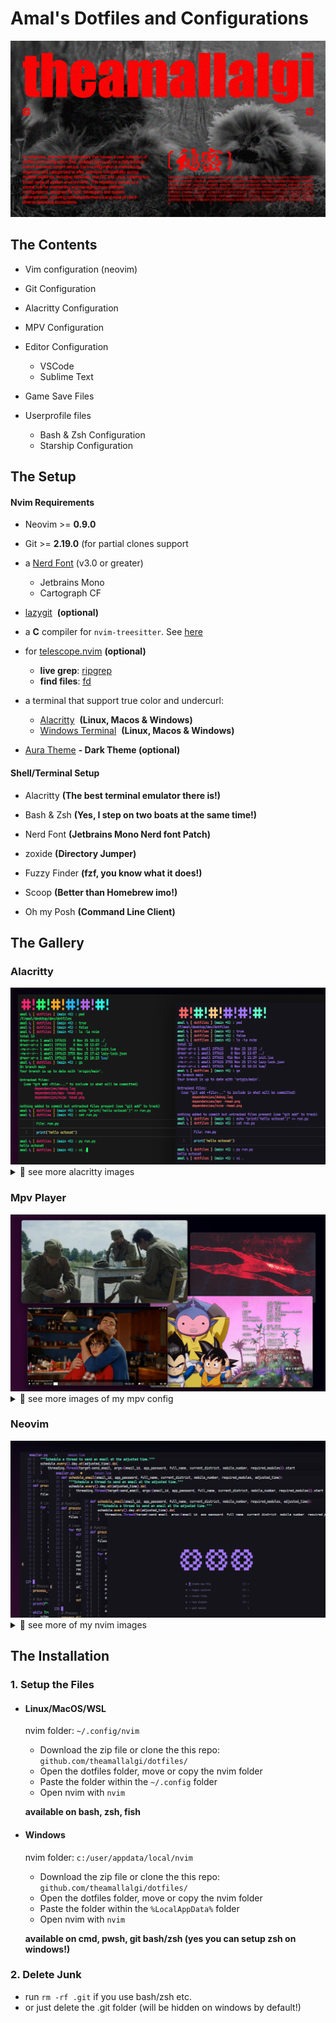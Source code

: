 # Amal's Dotfiles and Configurations

<img src="https://github.com/theamallalgi/dotfiles/blob/main/dependencies/intro.png?raw=true" title="" alt="intro" data-align="center">

## The Contents

- Vim configuration (neovim)

- Git Configuration

- Alacritty Configuration

- MPV Configuration

- Editor Configuration

  - VSCode
  - Sublime Text

- Game Save Files

- Userprofile files

  - Bash & Zsh Configuration
  - Starship Configuration

## The Setup

#### Nvim Requirements

- Neovim >= **0.9.0**

- Git >= **2.19.0** (for partial clones support

- a [Nerd Font](https://www.nerdfonts.com/) (v3.0 or greater)

  - Jetbrains Mono
  - Cartograph CF

- [lazygit](https://github.com/jesseduffield/lazygit)  **(optional)**

- a **C** compiler for `nvim-treesitter`. See [here](https://github.com/nvim-treesitter/nvim-treesitter#requirements)

- for [telescope.nvim](https://github.com/nvim-telescope/telescope.nvim) **(optional)**

  - **live grep**: [ripgrep](https://github.com/BurntSushi/ripgrep)
  - **find files**: [fd](https://github.com/sharkdp/fd)

- a terminal that support true color and undercurl:

  - [Alacritty](https://github.com/alacritty/alacritty)  **(Linux, Macos & Windows)**
  - [Windows Terminal](https://github.com/microsoft/terminal)  **(Linux, Macos & Windows)**

* [Aura Theme](https://github.com/daltonmenezes/aura-theme/) **- Dark Theme (optional)**

#### Shell/Terminal Setup

- Alacritty **(The best terminal emulator there is!)**

- Bash & Zsh **(Yes, I step on two boats at the same time!)**

- Nerd Font **(Jetbrains Mono Nerd font Patch)**

- zoxide **(Directory Jumper)**

- Fuzzy Finder **(fzf, you know what it does!)**

- Scoop **(Better than Homebrew imo!)**

- Oh my Posh **(Command Line Client)**

## The Gallery

### Alacritty
<img title="" src="https://github.com/theamallalgi/dotfiles/blob/main/dependencies/alacritty -head.png?raw=true" alt="alacritty" data-align="center">
<details>
    <summary>🔽 see more alacritty images</summary>

  ## Alacritty Screengrabs
  
  <img title="" src="https://github.com/theamallalgi/dotfiles/blob/main/dependencies/alacritty -1.png?raw=true" alt="alacritty" data-align="center">
  
  <img title="" src="https://github.com/theamallalgi/dotfiles/blob/main/dependencies/alacritty -2.png?raw=true" alt="alacritty" data-align="center">
  
  <img title="" src="https://github.com/theamallalgi/dotfiles/blob/main/dependencies/alacritty -3.png?raw=true" alt="alacritty" data-align="center">
  
  <img title="" src="https://github.com/theamallalgi/dotfiles/blob/main/dependencies/alacritty -4.png?raw=true" alt="alacritty" data-align="center">
  
  <img title="" src="https://github.com/theamallalgi/dotfiles/blob/main/dependencies/alacritty -5.png?raw=true" alt="alacritty" data-align="center">
  
  <img title="" src="https://github.com/theamallalgi/dotfiles/blob/main/dependencies/alacritty -6.png?raw=true" alt="alacritty" data-align="center">

</details>

### Mpv Player
<img title="" src="https://github.com/theamallalgi/dotfiles/blob/main/dependencies/mpv -head.png?raw=true" alt="mpv" data-align="center">
<details>
    <summary>🔽 see more images of my mpv config</summary>

  ## Mpv Player Screengrabs
  
  <img title="" src="https://github.com/theamallalgi/dotfiles/blob/main/dependencies/mpv -1.png?raw=true" alt="mpv" data-align="center">
  
  <img title="" src="https://github.com/theamallalgi/dotfiles/blob/main/dependencies/mpv -2.png?raw=true" alt="mpv" data-align="center">
  
  <img title="" src="https://github.com/theamallalgi/dotfiles/blob/main/dependencies/mpv -3.png?raw=true" alt="mpv" data-align="center">

</details>

### Neovim
<img title="" src="https://github.com/theamallalgi/dotfiles/blob/main/dependencies/nvim -head.png?raw=true" alt="alacritty" data-align="center">
<details>
    <summary>🔽 see more of my nvim images</summary>

  ## Neovim Screengrabs

  <img title="" src="https://github.com/theamallalgi/dotfiles/blob/main/dependencies/nvim -1.png?raw=true" alt="nvim" data-align="center">
  
  <img title="" src="https://github.com/theamallalgi/dotfiles/blob/main/dependencies/nvim -2.png?raw=true" alt="nvim" data-align="center">
  
  <img title="" src="https://github.com/theamallalgi/dotfiles/blob/main/dependencies/nvim -3.png?raw=true" alt="nvim" data-align="center">
  
  <img title="" src="https://github.com/theamallalgi/dotfiles/blob/main/dependencies/nvim -4.png?raw=true" alt="nvim" data-align="center">
  
  <img title="" src="https://github.com/theamallalgi/dotfiles/blob/main/dependencies/nvim -5.png?raw=true" alt="nvim" data-align="center">
  
  <img title="" src="https://github.com/theamallalgi/dotfiles/blob/main/dependencies/nvim -6.png?raw=true" alt="nvim" data-align="center">
  
  <img title="" src="https://github.com/theamallalgi/dotfiles/blob/main/dependencies/nvim -7.png?raw=true" alt="nvim" data-align="center">

</details>

## The Installation

### 1. Setup the Files

- #### Linux/MacOS/WSL

  nvim folder: `~/.config/nvim`

  - Download the zip file or clone the this repo: `github.com/theamallalgi/dotfiles/`
  - Open the dotfiles folder, move or copy the nvim folder
  - Paste the folder within the `~/.config` folder
  - Open nvim with `nvim`

  **available on bash, zsh, fish**

- #### Windows

  nvim folder: `c:/user/appdata/local/nvim`

  - Download the zip file or clone the this repo: `github.com/theamallalgi/dotfiles/`
  - Open the dotfiles folder, move or copy the nvim folder
  - Paste the folder within the `%LocalAppData%` folder
  - Open nvim with `nvim`

  **available on cmd, pwsh, git bash/zsh (yes you can setup zsh on windows!)**

### 2. Delete Junk

- run `rm -rf .git` if you use bash/zsh etc.
- or just delete the .git folder (will be hidden on windows by default!)
